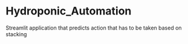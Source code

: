 # Hydroponic_Automation
Streamlit application that predicts action that has to be taken based on stacking 
